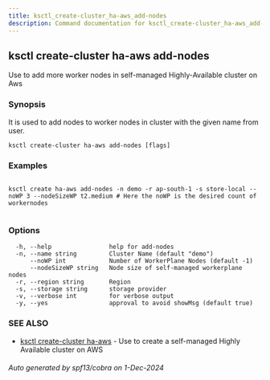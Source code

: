 ```yaml
---
title: ksctl_create-cluster_ha-aws_add-nodes
description: Command documentation for ksctl_create-cluster_ha-aws_add-nodes
---
```


## ksctl create-cluster ha-aws add-nodes

Use to add more worker nodes in self-managed Highly-Available cluster on Aws

### Synopsis

It is used to add nodes to worker nodes in cluster with the given name from user.

```
ksctl create-cluster ha-aws add-nodes [flags]
```

### Examples

```

ksctl create ha-aws add-nodes -n demo -r ap-south-1 -s store-local --noWP 3 --nodeSizeWP t2.medium # Here the noWP is the desired count of workernodes
	
```

### Options

```
  -h, --help                help for add-nodes
  -n, --name string         Cluster Name (default "demo")
      --noWP int            Number of WorkerPlane Nodes (default -1)
      --nodeSizeWP string   Node size of self-managed workerplane nodes
  -r, --region string       Region
  -s, --storage string      storage provider
  -v, --verbose int         for verbose output
  -y, --yes                 approval to avoid showMsg (default true)
```

### SEE ALSO

* [ksctl create-cluster ha-aws](ksctl_create-cluster_ha-aws.md)	 - Use to create a self-managed Highly Available cluster on AWS

###### Auto generated by spf13/cobra on 1-Dec-2024
